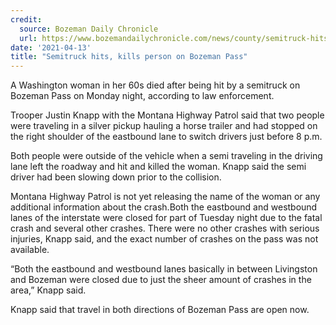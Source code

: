 ```yaml
---
credit:
  source: Bozeman Daily Chronicle
  url: https://www.bozemandailychronicle.com/news/county/semitruck-hits-kills-person-on-bozeman-pass/article_937481e6-ddda-5fb6-a6e7-42b7a4b1a4ef.html
date: '2021-04-13'
title: "Semitruck hits, kills person on Bozeman Pass"
---
```

A Washington woman in her 60s died after being hit by a semitruck on Bozeman Pass on Monday night, according to law enforcement.

Trooper Justin Knapp with the Montana Highway Patrol said that two people were traveling in a silver pickup hauling a horse trailer and had stopped on the right shoulder of the eastbound lane to switch drivers just before 8 p.m.

Both people were outside of the vehicle when a semi traveling in the driving lane left the roadway and hit and killed the woman. Knapp said the semi driver had been slowing down prior to the collision.

Montana Highway Patrol is not yet releasing the name of the woman or any additional information about the crash.Both the eastbound and westbound lanes of the interstate were closed for part of Tuesday night due to the fatal crash and several other crashes. There were no other crashes with serious injuries, Knapp said, and the exact number of crashes on the pass was not available.

“Both the eastbound and westbound lanes basically in between Livingston and Bozeman were closed due to just the sheer amount of crashes in the area,” Knapp said.

Knapp said that travel in both directions of Bozeman Pass are open now.
